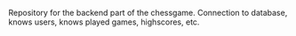 Repository for the backend part of the chessgame. Connection to database, knows users, knows played games, highscores, etc.
